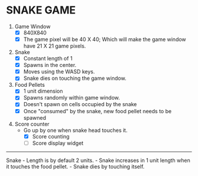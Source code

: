 # SNAKE GAME

1. Game Window
    - [x] 840X840
    - [x] The game pixel will be 40 X 40; Which will make the game window have 21 X 21 game pixels.
2. Snake
    - [x] Constant length of 1
    - [x] Spawns in the center.
    - [x] Moves using the WASD keys.
    - [x] Snake dies on touching the game window.
3. Food Pellets
    - [x] 1 unit dimension
    - [x] Spawns randomly within game window.
    - [x] Doesn't spawn on cells occupied by the snake
    - [x] Once "consumed" by the snake, new food pellet needs to be spawned
4. Score counter
    - Go up by one when snake head touches it.
        - [x] Score counting
        - [ ] Score display widget
---
Snake
    - Length is by default 2 units.
    - Snake increases in 1 unit length when it touches the food pellet.
    - Snake dies by touching itself.